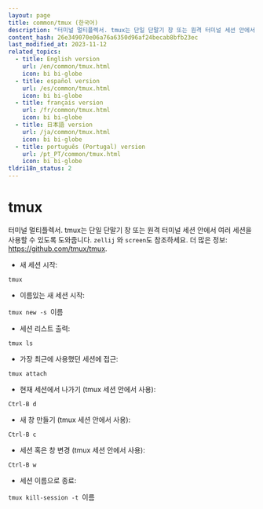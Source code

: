 ```yaml
---
layout: page
title: common/tmux (한국어)
description: "터미널 멀티플렉서. tmux는 단일 단말기 창 또는 원격 터미널 세션 안에서 여러 세션을 사용할 수 있도록 도와줍니다."
content_hash: 26e349070e06a76a6350d96af24becab8bfb23ec
last_modified_at: 2023-11-12
related_topics:
  - title: English version
    url: /en/common/tmux.html
    icon: bi bi-globe
  - title: español version
    url: /es/common/tmux.html
    icon: bi bi-globe
  - title: français version
    url: /fr/common/tmux.html
    icon: bi bi-globe
  - title: 日本語 version
    url: /ja/common/tmux.html
    icon: bi bi-globe
  - title: português (Portugal) version
    url: /pt_PT/common/tmux.html
    icon: bi bi-globe
tldri18n_status: 2
---
```

# tmux

터미널 멀티플렉서. tmux는 단일 단말기 창 또는 원격 터미널 세션 안에서 여러 세션을 사용할 수 있도록 도와줍니다.
`zellij` 와 `screen`도 참조하세요.
더 많은 정보: <https://github.com/tmux/tmux>.

- 새 세션 시작:

`tmux`

- 이름있는 새 세션 시작:

`tmux new -s `<span class="tldr-var badge badge-pill bg-dark-lm bg-white-dm text-white-lm text-dark-dm font-weight-bold">이름</span>

- 세션 리스트 출력:

`tmux ls`

- 가장 최근에 사용했던 세션에 접근:

`tmux attach`

- 현재 세션에서 나가기 (tmux 세션 안에서 사용):

`Ctrl-B d`

- 새 창 만들기 (tmux 세션 안에서 사용):

`Ctrl-B c`

- 세션 혹은 창 변경 (tmux 세션 안에서 사용):

`Ctrl-B w`

- 세션 이름으로 종료:

`tmux kill-session -t `<span class="tldr-var badge badge-pill bg-dark-lm bg-white-dm text-white-lm text-dark-dm font-weight-bold">이름</span>
